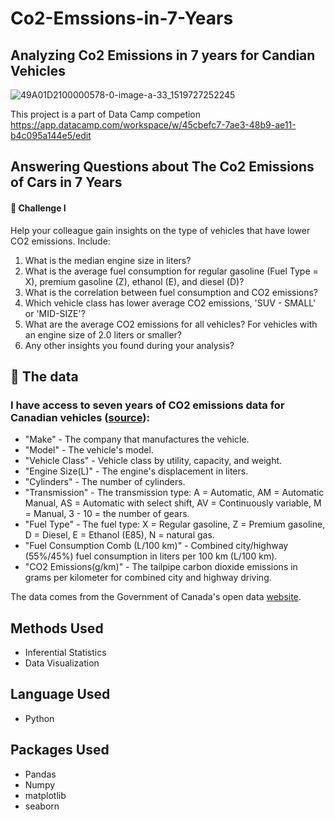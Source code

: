 # Co2-Emssions-in-7-Years

## Analyzing Co2 Emissions in 7 years for Candian Vehicles

![49A01D2100000578-0-image-a-33_1519727252245](https://user-images.githubusercontent.com/97473553/190949179-9fcf128b-2def-4eaf-bbb6-7b0d319bdcf0.jpg)


This project is a part of Data Camp competion https://app.datacamp.com/workspace/w/45cbefc7-7ae3-48b9-ae11-b4c095a144e5/edit

## Answering Questions about The Co2 Emissions of Cars in 7 Years
#### 💪 Challenge I
Help your colleague gain insights on the type of vehicles that have lower CO2 emissions. Include:

1. What is the median engine size in liters?
2. What is the average fuel consumption for regular gasoline (Fuel Type = X), premium gasoline (Z), ethanol (E), and diesel (D)?  
3. What is the correlation between fuel consumption and CO2 emissions?
4. Which vehicle class has lower average CO2 emissions, 'SUV - SMALL' or 'MID-SIZE'? 
5. What are the average CO2 emissions for all vehicles? For vehicles with an engine size of 2.0 liters or smaller?
6. Any other insights you found during your analysis?
## 💾 The data 

### I have access to seven years of CO2 emissions data for Canadian vehicles ([source](https://open.canada.ca/data/en/dataset/98f1a129-f628-4ce4-b24d-6f16bf24dd64#wb-auto-6)):

- "Make" - The company that manufactures the vehicle.
- "Model" - The vehicle's model.
- "Vehicle Class" - Vehicle class by utility, capacity, and weight.
- "Engine Size(L)" - The engine's displacement in liters.
- "Cylinders" - The number of cylinders.
- "Transmission" - The transmission type: A = Automatic, AM = Automatic Manual, AS = Automatic with select shift, AV = Continuously variable, M = Manual, 3 - 10 = the number of gears.
- "Fuel Type" - The fuel type: X = Regular gasoline, Z = Premium gasoline, D = Diesel, E = Ethanol (E85), N = natural gas.
- "Fuel Consumption Comb (L/100 km)" - Combined city/highway (55%/45%) fuel consumption in liters per 100 km (L/100 km).
- "CO2 Emissions(g/km)" - The tailpipe carbon dioxide emissions in grams per kilometer for combined city and highway driving. 

The data comes from the Government of Canada's open data [website](https://open.canada.ca/en).
 
## Methods Used
* Inferential Statistics
* Data Visualization
## Language Used
- Python
## Packages Used
- Pandas
- Numpy
- matplotlib
- seaborn
